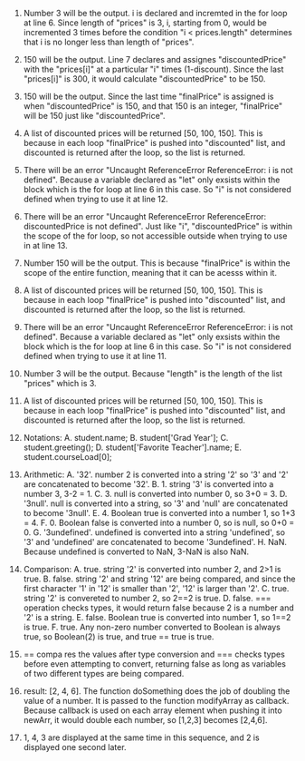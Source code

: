 1. Number 3 will be the output. i is declared and incremted in the for loop at line 6. Since length of "prices" is 3, i, starting from 0, would be incremented 3 times before the condition "i < prices.length" determines that i is no longer less than length of "prices".

2. 150 will be the output. Line 7 declares and assignes "discountedPrice" with the "prices[i]" at a particular "i" times (1-discount). Since the last "prices[i]" is 300, it would calculate "discountedPrice" to be 150.
   
3. 150 will be the output. Since the last time "finalPrice" is assigned is when "discountedPrice" is 150, and that 150 is an integer, "finalPrice" will be 150 just like "discountedPrice".
   
4. A list of discounted prices will be returned [50, 100, 150]. This is because in each loop "finalPrice" is pushed into "discounted" list, and discounted is returned after the loop, so the list is returned.
   
5. There will be an error "Uncaught ReferenceError ReferenceError: i is not defined". Because a variable declared as "let" only exsists within the block which is the for loop at line 6 in this case. So "i" is not considered defined when trying to use it at line 12.
   
6. There will be an error "Uncaught ReferenceError ReferenceError: discountedPrice is not defined". Just like "i", "discountedPrice" is within the scope of the for loop, so not accessible outside when trying to use in at line 13.
   
7. Number 150 will be the output. This is because "finalPrice" is within the scope of the entire function, meaning that it can be acesss within it.
   
8. A list of discounted prices will be returned [50, 100, 150]. This is because in each loop "finalPrice" is pushed into "discounted" list, and discounted is returned after the loop, so the list is returned.
   
9.  There will be an error "Uncaught ReferenceError ReferenceError: i is not defined". Because a variable declared as "let" only exsists within the block which is the for loop at line 6 in this case. So "i" is not considered defined when trying to use it at line 11.
    
10. Number 3 will be the output. Because "length" is the length of the list "prices" which is 3.
    
11. A list of discounted prices will be returned [50, 100, 150]. This is because in each loop "finalPrice" is pushed into "discounted" list, and discounted is returned after the loop, so the list is returned.
    
12. Notations:
    A. student.name;
    B. student['Grad Year'];
    C. student.greeting();
    D. student['Favorite Teacher'].name;
    E. student.courseLoad[0];

13. Arithmetic:
    A. '32'. number 2 is converted into a string '2' so '3' and '2' are concatenated to become '32'.
    B. 1. string '3' is converted into a number 3, 3-2 = 1.
    C. 3. null is converted into number 0, so 3+0 = 3.
    D. '3null'. null is converted into a string, so '3' and 'null' are concatenated to become '3null'.
    E. 4. Boolean true is converted into a number 1, so 1+3 = 4.
    F. 0. Boolean false is converted into a number 0, so is null, so 0+0 = 0.
    G. '3undefined'. undefined is converted into a string 'undefined', so '3' and 'undefined' are concatenated to become '3undefined'.
    H. NaN. Because undefined is converted to NaN, 3-NaN is also NaN.

14. Comparison:
    A. true. string '2' is converted into number 2, and 2>1 is true.
    B. false. string '2' and string '12' are being compared, and since the first character '1' in '12' is smaller than '2', '12' is larger than '2'.
    C. true. string '2' is convereted to number 2, so 2==2 is true.
    D. false. === operation checks types, it would return false because 2 is a number and '2' is a string.
    E. false. Boolean true is converted into number 1, so 1==2 is true.
    F. true. Any non-zero number converted to Boolean is always true, so Boolean(2) is true, and true == true is true.

15. == compa    res the values after type conversion and === checks types before even attempting to convert, returning false as long as variables of two different types are being compared.

17. result: [2, 4, 6]. The function doSomething does the job of doubling the value of a number. It is passed to the function modifyArray as callback. Because callback is used on each array element when pushing it into newArr, it would double each number, so [1,2,3] becomes [2,4,6].
    
19. 1, 4, 3 are displayed at the same time in this sequence, and 2 is displayed one second later.